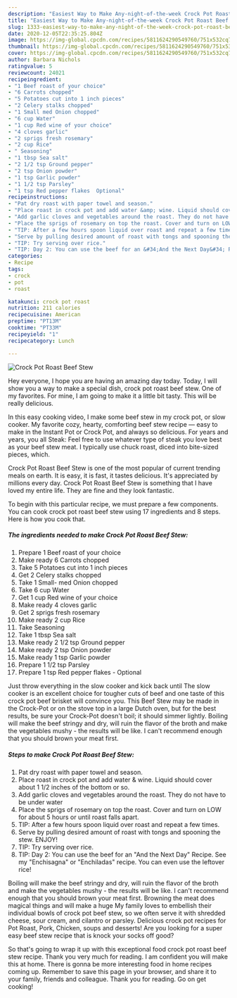 ```yaml
---
description: "Easiest Way to Make Any-night-of-the-week Crock Pot Roast Beef Stew"
title: "Easiest Way to Make Any-night-of-the-week Crock Pot Roast Beef Stew"
slug: 1333-easiest-way-to-make-any-night-of-the-week-crock-pot-roast-beef-stew
date: 2020-12-05T22:35:25.804Z
image: https://img-global.cpcdn.com/recipes/5811624290549760/751x532cq70/crock-pot-roast-beef-stew-recipe-main-photo.jpg
thumbnail: https://img-global.cpcdn.com/recipes/5811624290549760/751x532cq70/crock-pot-roast-beef-stew-recipe-main-photo.jpg
cover: https://img-global.cpcdn.com/recipes/5811624290549760/751x532cq70/crock-pot-roast-beef-stew-recipe-main-photo.jpg
author: Barbara Nichols
ratingvalue: 5
reviewcount: 24021
recipeingredient:
- "1 Beef roast of your choice"
- "6 Carrots chopped"
- "5 Potatoes cut into 1 inch pieces"
- "2 Celery stalks chopped"
- "1 Small med Onion chopped"
- "6 cup Water"
- "1 cup Red wine of your choice"
- "4 cloves garlic"
- "2 sprigs fresh rosemary"
- "2 cup Rice"
- " Seasoning"
- "1 tbsp Sea salt"
- "2 1/2 tsp Ground pepper"
- "2 tsp Onion powder"
- "1 tsp Garlic powder"
- "1 1/2 tsp Parsley"
- "1 tsp Red pepper flakes  Optional"
recipeinstructions:
- "Pat dry roast with paper towel and season."
- "Place roast in crock pot and add water &amp; wine. Liquid should cover about 1 1/2 inches of the bottom or so."
- "Add garlic cloves and vegetables around the roast. They do not have to be under water"
- "Place the sprigs of rosemary on top the roast. Cover and turn on LOW for about 5 hours or until roast falls apart."
- "TIP: After a few hours spoon liquid over roast and repeat a few times."
- "Serve by pulling desired amount of roast with tongs and spooning the stew. ENJOY!"
- "TIP: Try serving over rice."
- "TIP: Day 2: You can use the beef for an &#34;And the Next Day&#34; Recipe. See my &#34;Enchisagna&#34; or &#34;Enchiladas&#34; recipe. You can even use the leftover rice!"
categories:
- Recipe
tags:
- crock
- pot
- roast

katakunci: crock pot roast 
nutrition: 211 calories
recipecuisine: American
preptime: "PT13M"
cooktime: "PT33M"
recipeyield: "1"
recipecategory: Lunch

---
```



![Crock Pot Roast Beef Stew](https://img-global.cpcdn.com/recipes/5811624290549760/751x532cq70/crock-pot-roast-beef-stew-recipe-main-photo.jpg)

Hey everyone, I hope you are having an amazing day today. Today, I will show you a way to make a special dish, crock pot roast beef stew. One of my favorites. For mine, I am going to make it a little bit tasty. This will be really delicious.

In this easy cooking video, I make some beef stew in my crock pot, or slow cooker. My favorite cozy, hearty, comforting beef stew recipe — easy to make in the Instant Pot or Crock Pot, and always so delicious. For years and years, you all Steak: Feel free to use whatever type of steak you love best as your beef stew meat. I typically use chuck roast, diced into bite-sized pieces, which.

Crock Pot Roast Beef Stew is one of the most popular of current trending meals on earth. It is easy, it is fast, it tastes delicious. It's appreciated by millions every day. Crock Pot Roast Beef Stew is something that I have loved my entire life. They are fine and they look fantastic.


To begin with this particular recipe, we must prepare a few components. You can cook crock pot roast beef stew using 17 ingredients and 8 steps. Here is how you cook that.

<!--inarticleads1-->

##### The ingredients needed to make Crock Pot Roast Beef Stew:

1. Prepare 1 Beef roast of your choice
1. Make ready 6 Carrots chopped
1. Take 5 Potatoes cut into 1 inch pieces
1. Get 2 Celery stalks chopped
1. Take 1 Small- med Onion chopped
1. Take 6 cup Water
1. Get 1 cup Red wine of your choice
1. Make ready 4 cloves garlic
1. Get 2 sprigs fresh rosemary
1. Make ready 2 cup Rice
1. Take  Seasoning
1. Take 1 tbsp Sea salt
1. Make ready 2 1/2 tsp Ground pepper
1. Make ready 2 tsp Onion powder
1. Make ready 1 tsp Garlic powder
1. Prepare 1 1/2 tsp Parsley
1. Prepare 1 tsp Red pepper flakes - Optional


Just throw everything in the slow cooker and kick back until The slow cooker is an excellent choice for tougher cuts of beef and one taste of this crock pot beef brisket will convince you. This Beef Stew may be made in the Crock-Pot or on the stove top in a large Dutch oven, but for the best results, be sure your Crock-Pot doesn&#39;t boil; it should simmer lightly. Boiling will make the beef stringy and dry, will ruin the flavor of the broth and make the vegetables mushy - the results will be like. I can&#39;t recommend enough that you should brown your meat first. 

<!--inarticleads2-->

##### Steps to make Crock Pot Roast Beef Stew:

1. Pat dry roast with paper towel and season.
1. Place roast in crock pot and add water &amp; wine. Liquid should cover about 1 1/2 inches of the bottom or so.
1. Add garlic cloves and vegetables around the roast. They do not have to be under water
1. Place the sprigs of rosemary on top the roast. Cover and turn on LOW for about 5 hours or until roast falls apart.
1. TIP: After a few hours spoon liquid over roast and repeat a few times.
1. Serve by pulling desired amount of roast with tongs and spooning the stew. ENJOY!
1. TIP: Try serving over rice.
1. TIP: Day 2: You can use the beef for an &#34;And the Next Day&#34; Recipe. See my &#34;Enchisagna&#34; or &#34;Enchiladas&#34; recipe. You can even use the leftover rice!


Boiling will make the beef stringy and dry, will ruin the flavor of the broth and make the vegetables mushy - the results will be like. I can&#39;t recommend enough that you should brown your meat first. Browning the meat does magical things and will make a huge My family loves to embellish their individual bowls of crock pot beef stew, so we often serve it with shredded cheese, sour cream, and cilantro or parsley. Delicious crock pot recipes for Pot Roast, Pork, Chicken, soups and desserts! Are you looking for a super easy beef stew recipe that is knock your socks off good? 

So that's going to wrap it up with this exceptional food crock pot roast beef stew recipe. Thank you very much for reading. I am confident you will make this at home. There is gonna be more interesting food in home recipes coming up. Remember to save this page in your browser, and share it to your family, friends and colleague. Thank you for reading. Go on get cooking!

